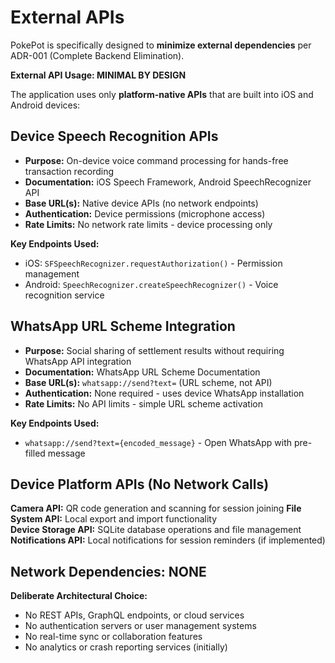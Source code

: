 # External APIs

PokePot is specifically designed to **minimize external dependencies** per ADR-001 (Complete Backend Elimination).

**External API Usage: MINIMAL BY DESIGN**

The application uses only **platform-native APIs** that are built into iOS and Android devices:

## Device Speech Recognition APIs

- **Purpose:** On-device voice command processing for hands-free transaction recording
- **Documentation:** iOS Speech Framework, Android SpeechRecognizer API
- **Base URL(s):** Native device APIs (no network endpoints)
- **Authentication:** Device permissions (microphone access)
- **Rate Limits:** No network rate limits - device processing only

**Key Endpoints Used:**
- iOS: `SFSpeechRecognizer.requestAuthorization()` - Permission management
- Android: `SpeechRecognizer.createSpeechRecognizer()` - Voice recognition service

## WhatsApp URL Scheme Integration

- **Purpose:** Social sharing of settlement results without requiring WhatsApp API integration
- **Documentation:** WhatsApp URL Scheme Documentation
- **Base URL(s):** `whatsapp://send?text=` (URL scheme, not API)
- **Authentication:** None required - uses device WhatsApp installation
- **Rate Limits:** No API limits - simple URL scheme activation

**Key Endpoints Used:**
- `whatsapp://send?text={encoded_message}` - Open WhatsApp with pre-filled message

## Device Platform APIs (No Network Calls)

**Camera API:** QR code generation and scanning for session joining
**File System API:** Local export and import functionality  
**Device Storage API:** SQLite database operations and file management
**Notifications API:** Local notifications for session reminders (if implemented)

## Network Dependencies: NONE

**Deliberate Architectural Choice:**
- No REST APIs, GraphQL endpoints, or cloud services
- No authentication servers or user management systems  
- No real-time sync or collaboration features
- No analytics or crash reporting services (initially)
